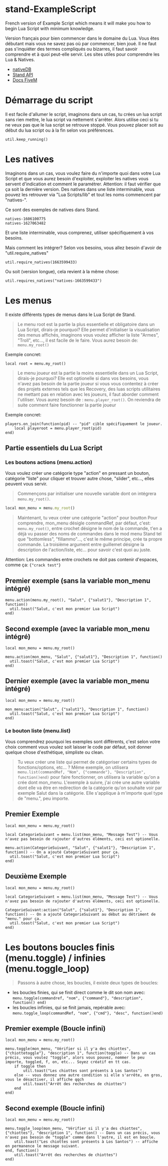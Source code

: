 # stand-ExampleScript
French version of Example Script which means it will make you how to begin Lua Script with minimum knowledge.

Version français pour bien commencer dans le domaine du Lua.
Vous êtes débutant mais vous ne savez pas où par commencer, bien joué.
Il ne faut pas s'inquiéter des termes compliqués ou bizarres, il faut savoir comprendre et à quoi peut-elle servir.
Les sites utiles pour comprendre les Lua & Natives.
- [nativeDB](https://nativedb.dotindustries.dev/natives)  
- [Stand API]( https://stand.gg/help/lua-api-documentation)
- [Docs FiveM](https://docs.fivem.net/natives/)

# Démarrage du script
Il est facile d'allumer le script, imaginons dans un cas, tu crées un lua script sans rien mettre, le lua script va nettement s'arrêter.
Alors utilise ceci si tu ne veux pas que le lua script se retrouve stoppé.
Vous pouvez placer soit au début du lua script ou à la fin selon vos préférences.

```
util.keep_running()
```

# Les natives
Imaginons dans un cas, vous voulez faire du n'importe quoi dans votre Lua Script et que vous aurez besoin d'exploiter, exploiter les natives vous servent d'indication et comment le paramétrer.
Attention: il faut vérifier que ça soit la dernière version.
Des natives dans une liste interminable, vous pouvez les retrouver via "Lua Scripts/lib" et tout les noms commencent par "natives-".

Ce sont des exemples de natives dans Stand.
```
natives-1606100775
natives-1627063482
```
Et une liste interminable, vous comprenez, utiliser spécifiquement à vos besoins.

Mais comment les intégrer? Selon vos besoins, vous allez besoin d'avoir de "util.require_natives"
```
util.require_natives(1663599433) 
```

Ou soit (version longue), cela revient à la même chose:

`
util.requires_natives("natives-1663599433")
`

# Les menus
Il existe différents types de menus dans le Lua Script de Stand.
> Le menu root est la partie la plus essentielle et obligatoire dans un Lua Script, dirais-je pourquoi? Elle permet d'initialiser la visualisation des menus affichés, imaginons vous voulez afficher la liste "Armes", "Troll", etc..., il est facile de le faire. Vous aurez besoin de: ```menu.my_root()```

Exemple concret:
```red
local root = menu.my_root()
```

> Le menu joueur est la partie la moins essentielle dans un Lua Script, dirais-je pourquoi? Elle est optionelle si dans vos besoins, vous n'avez pas besoin de la partie joueur si vous vous contentez à créer des projets externes tels que les Recovery, des luas scripts utilitaires ne mettant pas en relation avec les joueurs, il faut aborder comment l'utiliser. Vous aurez besoin de : ```menu.player_root()```. On reviendra de suite comment faire fonctionner la partie joueur

Exemple concret:
```
players.on_join(function(pid) -- "pid" cible spécifiquement le joueur.
    local playeroot = menu.player_root(pid)
end)
```

## Partie essentiels du Lua Script

### Les boutons actions (menu.action)

Vous voulez créer une catégorie type "action" en pressant un bouton, catégorie "liste" pour cliquer et trouver autre chose, "slider", etc..., elles peuvent vous servir.
> Commençons par initialiser une nouvelle variable dont on intégrera `menu.my_root()`.
```ruby
local mon_menu = menu.my_root()
```

> Maintenant, tu veux créer une catégorie "action" pour boutton
Pour comprendre, mon_menu désigle commandRef, par défaut, c'est: ```menu.my_root()```, entre crochet désigne le nom de la commande, t'en a déjà vu passer des noms de commandes dans le mod menu Stand tel que "bottomless", "fillammo"..., c'est le même principe, crée ta propre commande. La troisième argument entre guillemet désigne la description de l'action/liste, etc... pour savoir c'est quoi au juste.

Attention: Les commandes entre crochets ne doit pas contenir d'espaces, comme ça: ```{"crack test"}```

Premier exemple (sans la variable mon_menu intégré)
--------------------
```
menu.action(menu.my_root(), "Salut", {"salut1"}, "Description 1", function()
  util.toast("Salut, c'est mon premier Lua Script")
end)
```

Second exemple (avec la variable mon_menu intégré)
--------------------
```
local mon_menu = menu.my_root()

menu.action(mon_menu, "Salut", {"salut1"}, "Description 1", function()
  util.toast("Salut, c'est mon premier Lua Script")
end)
```

Dernier exemple (avec la variable mon_menu intégré)
--------------------
```
local mon_menu = menu.my_root()

mon_menu:action("Salut", {"salut1"}, "Description 1", function()
  util.toast("Salut, c'est mon premier Lua Script")
end)
```

### Le bouton liste (menu.list)

Vous comprendrez pourquoi les exemples sont différents, c'est selon votre choix comment vous voulez soit laisser le code par défaut, soit donner quelque chose d'esthétique, simpliste ou clean.

> Tu veux créer une liste qui permet de catégoriser certains types de fonctions/options, etc... ?
Même exemple, on utilisera ```menu.list(commandRef, "Nom", {"commande"}, "Description", function()end)``` pour faire fonctionner, on utilisera la variable qu'on a crée dont mon_menu. L'exemple à suivre, j'ai crée une autre variable dont elle va être en redirection de la catégorie qu'on souhaite voir par exemple Salut dans la catégorie. Elle s'applique à m'importe quel type de "menu.", peu importe.

Premier Exemple
--------------------
```
local mon_menu = menu.my_root()

local CategorieSuivant = menu.list(mon_menu, "Message Test") -- Vous n'avez pas besoin de rajouter d'autres éléments, ceci est optionelle.

menu.action(CategorieSuivant, "Salut", {"salut1"}, "Description 1", function() -- On a ajouté CategorieSuivant pour ça.
  util.toast("Salut, c'est mon premier Lua Script")
end)
```

Deuxième Exemple
--------------------
```
local mon_menu = menu.my_root()

local CategorieSuivant = menu.list(mon_menu, "Message Test") -- Vous n'avez pas besoin de rajouter d'autres éléments, ceci est optionelle.

CategorieSuivant:action("Salut", {"salut1"}, "Description 1", function() -- On a ajouté CategorieSuivant au début au détriment de "menu." pour ça.
  util.toast("Salut, c'est mon premier Lua Script")
end)
```

# Les boutons boucles finis (menu.toggle) / infinies (menu.toggle_loop)

> Passons à autre chose, les boucles, il existe deux types de boucles:
- les boucles finies, qui se finit direct comme le dit son nom avec: `menu.toggle(commandref, "nom", {"command"}, "description", function() end)`
- les boucles infinies, qui se finit jamais, repérable avec: `menu.toggle_loop(commandRef, "nom", {"cmd"}, "desc", function()end)`

Premier exemple (Boucle infini)
--------------------
```
local mon_menu = menu.my_root()

menu.toggle(mon_menu, "Vérifier si il y'a des chiottes", {"chiottetoggle"}, "description 1", function(toggle) -- Dans un cas précis, vous voulez "toggle", alors vous pouvez, nommer le peu importe, toggled, f, on, etc... Soyez créatif en tt cas.
    if toggle then 
        util.toast("Les chiottes sont présents à Los Santos")
    else -- vous donnez une autre condition si elle s'arrête, en gros, vous le désactiver, il affiche qqch
        util.toast("Arrêt des recherches de chiottes")
    end
end)
```
Second exemple (Boucle infini)
--------------------
```
local mon_menu = menu.my_root()

menu.toggle_loop(mon_menu, "Vérifier si il y'a des chiottes", {"chiottes"}, "description 1", function() -- Dans un cas précis, vous n'avez pas besoin de "toggle" comme dans l'autre, il est en boucle.
    util.toast("Les chiottes sont présents à Los Santos") -- affiche en permanence le message suivant.
end, function()
    util.toast("Arrêt des recherches de chiottes")
end)
```
